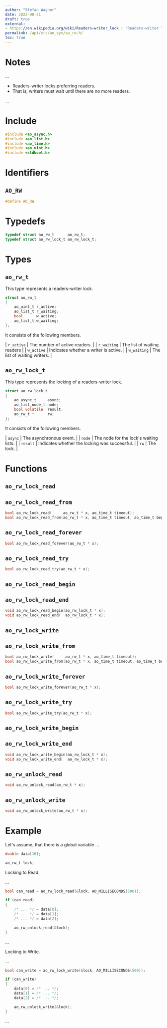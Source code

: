 ```yaml
---
author: "Stefan Wagner"
date: 2022-08-31
draft: true
external:
- https://en.wikipedia.org/wiki/Readers–writer_lock : "Readers-writer lock"
permalink: /api/src/ao_sys/ao_rw.h/
toc: true
---
```


# Notes

...

- Readers-writer locks preferring readers.
- That is, writers must wait until there are no more readers.

...

# Include

```c
#include <ao_async.h>
#include <ao_list.h>
#include <ao_time.h>
#include <ao_uint.h>
#include <stdbool.h>
```

# Identifiers

## `AO_RW`

```c
#define AO_RW
```

# Typedefs

```c
typedef struct ao_rw_t      ao_rw_t;
typedef struct ao_rw_lock_t ao_rw_lock_t;
```

# Types

## `ao_rw_t`

This type represents a readers-writer lock.

```c
struct ao_rw_t
{
    ao_uint_t r_active;
    ao_list_t r_waiting;
    bool      w_active;
    ao_list_t w_waiting;
};
```

It consists of the following members.

| `r_active` | The number of active readers. |
| `r_waiting` | The list of waiting readers |
| `w_active` | Indicates whether a writer is active. |
| `w_waiting` | The list of waiting writers. |

## `ao_rw_lock_t`

This type represents the locking of a readers-writer lock.

```c
struct ao_rw_lock_t
{
    ao_async_t     async;
    ao_list_node_t node;
    bool volatile  result;
    ao_rw_t *      rw;
};
```

It consists of the following members.

| `async` | The asynchronous event. |
| `node` | The node for the lock's waiting lists. |
| `result` | Indicates whether the locking was successful. |
| `rw` | The lock. |

# Functions

## `ao_rw_lock_read`
## `ao_rw_lock_read_from`

```c
bool ao_rw_lock_read(     ao_rw_t * x, ao_time_t timeout);
bool ao_rw_lock_read_from(ao_rw_t * x, ao_time_t timeout, ao_time_t beginning);
```

## `ao_rw_lock_read_forever`

```c
bool ao_rw_lock_read_forever(ao_rw_t * x);
```

## `ao_rw_lock_read_try`

```c
bool ao_rw_lock_read_try(ao_rw_t * x);
```

## `ao_rw_lock_read_begin`
## `ao_rw_lock_read_end`

```c
void ao_rw_lock_read_begin(ao_rw_lock_t * x);
void ao_rw_lock_read_end(  ao_rw_lock_t * x);
```

## `ao_rw_lock_write`
## `ao_rw_lock_write_from`

```c
bool ao_rw_lock_write(     ao_rw_t * x, ao_time_t timeout);
bool ao_rw_lock_write_from(ao_rw_t * x, ao_time_t timeout, ao_time_t beginning);
```

## `ao_rw_lock_write_forever`

```c
bool ao_rw_lock_write_forever(ao_rw_t * x);
```

## `ao_rw_lock_write_try`

```c
bool ao_rw_lock_write_try(ao_rw_t * x);
```

## `ao_rw_lock_write_begin`
## `ao_rw_lock_write_end`

```c
void ao_rw_lock_write_begin(ao_rw_lock_t * x);
void ao_rw_lock_write_end(  ao_rw_lock_t * x);
```

## `ao_rw_unlock_read`

```c
void ao_rw_unlock_read(ao_rw_t * x);
```

## `ao_rw_unlock_write`

```c
void ao_rw_unlock_write(ao_rw_t * x);
```

# Example

Let's assume, that there is a global variable ...

```c
double data[16];
```

```c
ao_rw_t lock;
```

Locking to Read.

...

```c
bool can_read = ao_rw_lock_read(&lock, AO_MILLISECONDS(500));

if (can_read)
{
    /* ... */ = data[0];
    /* ... */ = data[1];
    /* ... */ = data[2];

    ao_rw_unlock_read(&lock);
}
```

...

Locking to Write.

...

```c
bool can_write = ao_rw_lock_write(&lock, AO_MILLISECONDS(500));

if (can_write)
{
    data[0] = /* ... */;
    data[1] = /* ... */;
    data[2] = /* ... */;

    ao_rw_unlock_write(&lock);
}
```

...
